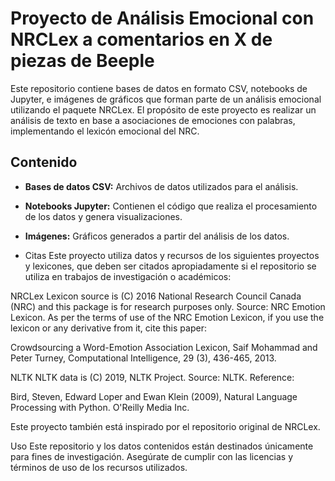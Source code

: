 # Proyecto de Análisis Emocional con NRCLex a comentarios en X de piezas de Beeple

Este repositorio contiene bases de datos en formato CSV, notebooks de Jupyter, e imágenes de gráficos que forman parte de un análisis emocional utilizando el paquete NRCLex. El propósito de este proyecto es realizar un análisis de texto en base a asociaciones de emociones con palabras, implementando el lexicón emocional del NRC.

## Contenido

- **Bases de datos CSV:** Archivos de datos utilizados para el análisis.
- **Notebooks Jupyter:** Contienen el código que realiza el procesamiento de los datos y genera visualizaciones.
- **Imágenes:** Gráficos generados a partir del análisis de los datos.

- Citas
Este proyecto utiliza datos y recursos de los siguientes proyectos y lexicones, que deben ser citados apropiadamente si el repositorio se utiliza en trabajos de investigación o académicos:

NRCLex
Lexicon source is (C) 2016 National Research Council Canada (NRC) and this package is for research purposes only.
Source: NRC Emotion Lexicon.
As per the terms of use of the NRC Emotion Lexicon, if you use the lexicon or any derivative from it, cite this paper:

Crowdsourcing a Word-Emotion Association Lexicon, Saif Mohammad and Peter Turney, Computational Intelligence, 29 (3), 436-465, 2013.

NLTK
NLTK data is (C) 2019, NLTK Project.
Source: NLTK.
Reference:

Bird, Steven, Edward Loper and Ewan Klein (2009), Natural Language Processing with Python. O'Reilly Media Inc.

Este proyecto también está inspirado por el repositorio original de NRCLex.

Uso
Este repositorio y los datos contenidos están destinados únicamente para fines de investigación. Asegúrate de cumplir con las licencias y términos de uso de los recursos utilizados.
